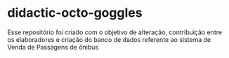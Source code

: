 # didactic-octo-goggles
Esse repositório foi criado com o objetivo de alteração, contribuição entre os elaboradores e criação do banco de dados referente ao sistema de Venda de Passagens de ônibus
